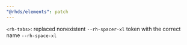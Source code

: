 ```yaml
---
"@rhds/elements": patch
---
```

`<rh-tabs>`: replaced nonexistent `--rh-spacer-xl` token with the correct name `--rh-space-xl`
